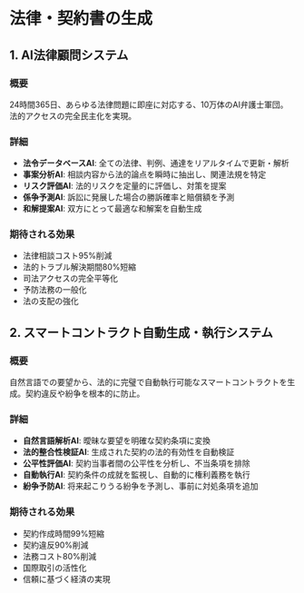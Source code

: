 # 法律・契約書の生成

## 1. AI法律顧問システム

### 概要
24時間365日、あらゆる法律問題に即座に対応する、10万体のAI弁護士軍団。法的アクセスの完全民主化を実現。

### 詳細
- **法令データベースAI**: 全ての法律、判例、通達をリアルタイムで更新・解析
- **事案分析AI**: 相談内容から法的論点を瞬時に抽出し、関連法規を特定
- **リスク評価AI**: 法的リスクを定量的に評価し、対策を提案
- **係争予測AI**: 訴訟に発展した場合の勝訴確率と賠償額を予測
- **和解提案AI**: 双方にとって最適な和解案を自動生成

### 期待される効果
- 法律相談コスト95%削減
- 法的トラブル解決期間80%短縮
- 司法アクセスの完全平等化
- 予防法務の一般化
- 法の支配の強化

## 2. スマートコントラクト自動生成・執行システム

### 概要
自然言語での要望から、法的に完璧で自動執行可能なスマートコントラクトを生成。契約違反や紛争を根本的に防止。

### 詳細
- **自然言語解析AI**: 曖昧な要望を明確な契約条項に変換
- **法的整合性検証AI**: 生成された契約の法的有効性を自動検証
- **公平性評価AI**: 契約当事者間の公平性を分析し、不当条項を排除
- **自動執行AI**: 契約条件の成就を監視し、自動的に権利義務を執行
- **紛争予防AI**: 将来起こりうる紛争を予測し、事前に対処条項を追加

### 期待される効果
- 契約作成時間99%短縮
- 契約違反90%削減
- 法務コスト80%削減
- 国際取引の活性化
- 信頼に基づく経済の実現